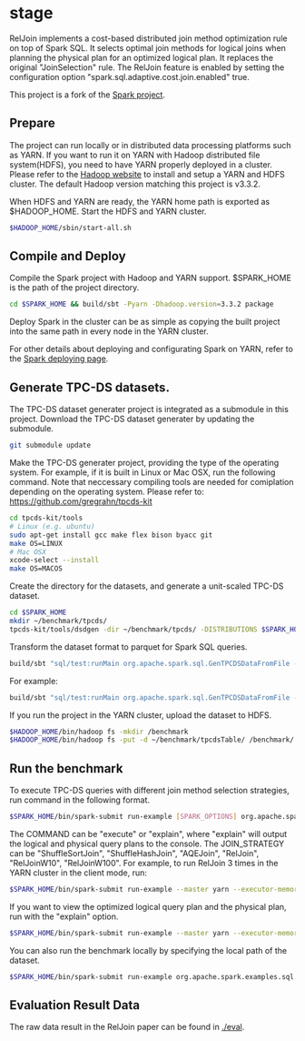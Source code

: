 # stage

RelJoin implements a cost-based distributed join method optimization rule on top 
of Spark SQL. It selects optimal join methods for logical joins when planning 
the physical plan for an optimized logical plan. It replaces the original
"JoinSelection" rule. 
The RelJoin feature is enabled by setting the configuration 
option "spark.sql.adaptive.cost.join.enabled"
true. 

This project is a fork of the [Spark project](https://github.com/apache/spark).


## Prepare
The project can run locally or in distributed data processing platforms such as YARN. 
If you want to run it on YARN with Hadoop distributed file system(HDFS), 
you need to have YARN properly deployed in a cluster.
Please refer to the
[Hadoop website](https://hadoop.apache.org/docs/stable/hadoop-project-dist/hadoop-common/ClusterSetup.html)
to install and setup a YARN and HDFS cluster. 
The default Hadoop version matching this project is v3.3.2.

When HDFS and YARN are ready, 
the YARN home path is exported as $HADOOP_HOME.
Start the HDFS and YARN cluster.  

```bash
$HADOOP_HOME/sbin/start-all.sh
```


## Compile and Deploy

Compile the Spark project with Hadoop and YARN support. $SPARK_HOME is the path of the project directory. 

```bash
cd $SPARK_HOME && build/sbt -Pyarn -Dhadoop.version=3.3.2 package
```

Deploy Spark in the cluster can be as simple as copying the built project into the same path 
in every node in the YARN cluster.

For other details about deploying and configurating Spark on YARN, refer to 
the [Spark deploying page](https://spark.apache.org/docs/latest/running-on-yarn.html).

## Generate TPC-DS datasets.
The TPC-DS dataset generater project is integrated as a submodule in this project. 
Download the TPC-DS dataset generater by updating the submodule.
```bash
git submodule update
```

Make the TPC-DS generater project, providing the type of the operating system. 
For example, if it is built in Linux or Mac OSX, run the following command. 
Note that neccessary compiling tools are needed for comiplation 
depending on the operating system. 
Please refer to: 
https://github.com/gregrahn/tpcds-kit
```bash
cd tpcds-kit/tools
# Linux (e.g. ubuntu)
sudo apt-get install gcc make flex bison byacc git
make OS=LINUX
# Mac OSX
xcode-select --install
make OS=MACOS
```

Create the directory for the datasets, and generate a unit-scaled TPC-DS dataset.

```bash
cd $SPARK_HOME
mkdir ~/benchmark/tpcds/
tpcds-kit/tools/dsdgen -dir ~/benchmark/tpcds/ -DISTRIBUTIONS $SPARK_HOME/tpcds-kit/tools/tpcds.idx -scale 1 -verbose y -terminate n
```

Transform the dataset format to parquet for Spark SQL queries. 
```bash
build/sbt "sql/test:runMain org.apache.spark.sql.GenTPCDSDataFromFile --dsdgenDir [absolute_path_to ~/benchmark/tpcds] --location [absolute_path_to ~/benchmark/tpcdsTable] --scaleFactor n"
```

For example:
```bash
build/sbt "sql/test:runMain org.apache.spark.sql.GenTPCDSDataFromFile --dsdgenDir /home/xxx/benchmark/tpcds --location /home/xxx/benchmark/tpcdsTable --scaleFactor 1"
```


If you run the project in the YARN cluster, upload the dataset to HDFS.
```bash
$HADOOP_HOME/bin/hadoop fs -mkdir /benchmark
$HADOOP_HOME/bin/hadoop fs -put -d ~/benchmark/tpcdsTable/ /benchmark/
```

## Run the benchmark
To execute TPC-DS queries with different join method selection strategies, run command in the following format. 

```bash
$SPARK_HOME/bin/spark-submit run-example [SPARK_OPTIONS] org.apache.spark.examples.sql.TPCDSRun [DATASET_DIR] [COMMAND] [JOIN_STRATEGY] [RUN_TIMES]
```

The COMMAND can be "execute" or "explain", where "explain" will output the logical and physical query plans to the console. 
The JOIN_STRATEGY can be "ShuffleSortJoin", "ShuffleHashJoin", "AQEJoin", "RelJoin", "RelJoinW10", "RelJoinW100".
For example, to run RelJoin 3 times in the YARN cluster in the client mode, run: 

```bash
$SPARK_HOME/bin/spark-submit run-example --master yarn --executor-memory 4G --num-executors 10 org.apache.spark.examples.sql.TPCDSRun hdfs:///benchmark/tpcdsTable execute RelJoin 3
```

If you want to view the optimized logical query plan and the physical plan, 
run with the "explain" option.

```bash
$SPARK_HOME/bin/spark-submit run-example --master yarn --executor-memory 4G --num-executors 10 org.apache.spark.examples.sql.TPCDSRun hdfs:///benchmark/tpcdsTable explain RelJoin 1
```

You can also run the benchmark locally by specifying the local path of the dataset. 

```bash
$SPARK_HOME/bin/spark-submit run-example org.apache.spark.examples.sql.TPCDSRun ~/home/benchmark/tpcdsTable execute RelJoin 3
```

## Evaluation Result Data
The raw data result in the RelJoin paper can be found in [./eval](./eval/README.md).
